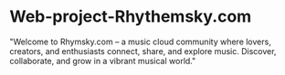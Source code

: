# Web-project-Rhythemsky.com
"Welcome to Rhymsky.com – a music cloud community where lovers, creators, and enthusiasts connect, share, and explore music. Discover, collaborate, and grow in a vibrant musical world."
